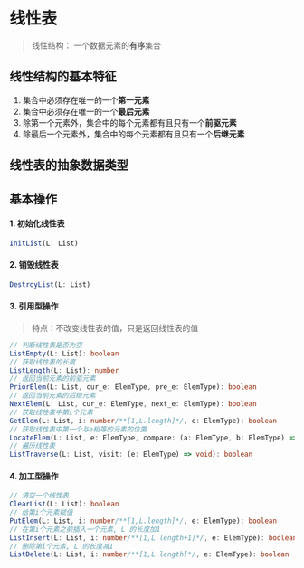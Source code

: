 # 线性表
> 线性结构： 一个数据元素的**有序**集合 

## 线性结构的基本特征

1. 集合中必须存在唯一的一个**第一元素**
2. 集合中必须存在唯一的一个**最后元素**
3. 除第一个元素外，集合中的每个元素都有且只有一个**前驱元素**
4. 除最后一个元素外，集合中的每个元素都有且只有一个**后继元素**

## 线性表的抽象数据类型


## 基本操作
#### 1. 初始化线性表
```typescript
InitList(L: List)
```
#### 2. 销毁线性表
```typescript
DestroyList(L: List)
```
#### 3. 引用型操作
> 特点：不改变线性表的值，只是返回线性表的值
```typescript
// 判断线性表是否为空
ListEmpty(L: List): boolean
// 获取线性表的长度
ListLength(L: List): number
// 返回当前元素的前驱元素
PriorElem(L: List, cur_e: ElemType, pre_e: ElemType): boolean
// 返回当前元素的后继元素
NextElem(L: List, cur_e: ElemType, next_e: ElemType): boolean
// 获取线性表中第i个元素
GetElem(L: List, i: number/**[1,L.length]*/, e: ElemType): boolean
// 获取线性表中第一个与e相等的元素的位置
LocateElem(L: List, e: ElemType, compare: (a: ElemType, b: ElemType) => boolean): number
// 遍历线性表
ListTraverse(L: List, visit: (e: ElemType) => void): boolean
```
#### 4. 加工型操作
```typescript
// 清空一个线性表
ClearList(L: List): boolean
// 给第i个元素赋值
PutElem(L: List, i: number/**[1,L.length]*/, e: ElemType): boolean
// 在第i个元素之前插入一个元素, L 的长度加1
ListInsert(L: List, i: number/**[1,L.length+1]*/, e: ElemType): boolean
// 删除第i个元素, L 的长度减1
ListDelete(L: List, i: number/**[1,L.length]*/, e: ElemType): boolean
```

